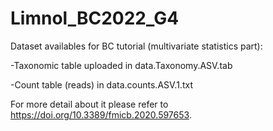 # Limnol_BC2022_G4
Dataset availables for BC tutorial (multivariate statistics part):

-Taxonomic table uploaded in data.Taxonomy.ASV.tab

-Count table (reads) in data.counts.ASV.1.txt

For more detail about it please refer to https://doi.org/10.3389/fmicb.2020.597653.
